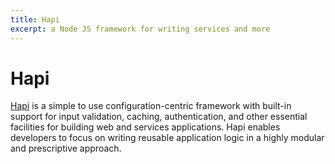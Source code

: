 ```yaml
---
title: Hapi
excerpt: a Node JS framework for writing services and more
---
```


# Hapi

[Hapi](http://hapijs.com/) is a simple to use configuration-centric framework with built-in support for input validation, caching, authentication, and other essential facilities for building web and services applications. Hapi enables developers to focus on writing reusable application logic in a highly modular and prescriptive approach.
